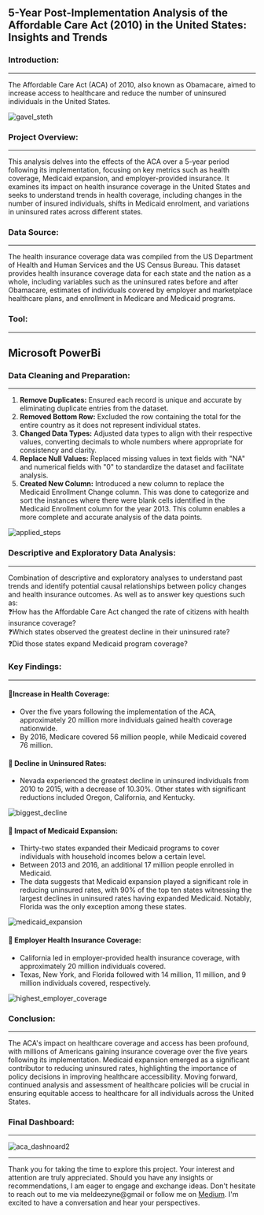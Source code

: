 ## 5-Year Post-Implementation Analysis of the Affordable Care Act (2010) in the United States: Insights and Trends
### Introduction:
---
The Affordable Care Act (ACA) of 2010, also known as Obamacare, aimed to increase access to healthcare and reduce the number of uninsured individuals in the United States. 

![gavel_steth](https://github.com/Melrowze/5-Year-Post-Implementation-Analysis-of-the-Affordable-Care-Act-/assets/44920093/de0baacd-406a-43eb-bc41-e75de6272400)

### Project Overview:
---
This analysis delves into the effects of the ACA over a 5-year period following its implementation, focusing on key metrics such as health coverage, Medicaid expansion, and employer-provided insurance. It examines its impact on health insurance coverage in the United States and seeks to understand trends in health coverage, including changes in the number of insured individuals, shifts in Medicaid enrolment, and variations in uninsured rates across different states.

### Data Source:
---
The health insurance coverage data was compiled from the US Department of Health and Human Services and the US Census Bureau. This dataset provides health insurance coverage data for each state and the nation as a whole, including variables such as the uninsured rates before and after Obamacare, estimates of individuals covered by employer and marketplace healthcare plans, and enrollment in Medicare and Medicaid programs.

### Tool:
---
Microsoft PowerBi
---

### Data Cleaning and Preparation:
---
1. **Remove Duplicates:** Ensured each record is unique and accurate by eliminating duplicate entries from the dataset. 
2. **Removed Bottom Row:** Excluded the row containing the total for the entire country as it does not represent individual states.
3. **Changed Data Types:** Adjusted data types to align with their respective values, converting decimals to whole numbers where appropriate for consistency and clarity.
4. **Replace Null Values:** Replaced missing values in text fields with "NA" and numerical fields with "0" to standardize the dataset and facilitate analysis.
5. **Created New Column:** Introduced a new column to replace the Medicaid Enrollment Change column. This was done to categorize and sort the instances where there were blank cells identified in the Medicaid Enrollment column for the year 2013. This column enables a more complete and accurate analysis of the data points.

![applied_steps](https://github.com/Melrowze/5-Year-Post-Implementation-Analysis-of-the-Affordable-Care-Act-/assets/44920093/e3ef21e5-c1fb-4ec2-be4a-c48899e9b229)

### Descriptive and Exploratory Data Analysis:
---
Combination of descriptive and exploratory analyses to understand past trends and identify potential causal relationships between policy changes and health insurance outcomes. As well as to answer key questions such as:
<br>❓How has the Affordable Care Act changed the rate of citizens with health insurance coverage?
<br>❓Which states observed the greatest decline in their uninsured rate? 
<br>❓Did those states expand Medicaid program coverage?

### Key Findings:
---
#### 🌟Increase in Health Coverage:
- Over the five years following the implementation of the ACA, approximately 20 million more individuals gained health coverage nationwide.
- By 2016, Medicare covered 56 million people, while Medicaid covered 76 million.

#### 🌟 Decline in Uninsured Rates:
- Nevada experienced the greatest decline in uninsured individuals from 2010 to 2015, with a decrease of 10.30%. Other states with significant reductions included Oregon, California, and Kentucky.

![biggest_decline](https://github.com/Melrowze/5-Year-Post-Implementation-Analysis-of-the-Affordable-Care-Act-/assets/44920093/fdc7dad9-bdec-4816-8cf3-7b8bb9a54102)


#### 🌟 Impact of Medicaid Expansion:
- Thirty-two states expanded their Medicaid programs to cover individuals with household incomes below a certain level.
- Between 2013 and 2016, an additional 17 million people enrolled in Medicaid.
- The data suggests that Medicaid expansion played a significant role in reducing uninsured rates, with 90% of the top ten states witnessing the largest declines in uninsured rates having expanded Medicaid. Notably, Florida was the only exception among these states.

![medicaid_expansion](https://github.com/Melrowze/5-Year-Post-Implementation-Analysis-of-the-Affordable-Care-Act-/assets/44920093/f2c39751-68e8-4f7d-82cc-c4b76a4a17ae)


#### 🌟 Employer Health Insurance Coverage:
- California led in employer-provided health insurance coverage, with approximately 20 million individuals covered.
- Texas, New York, and Florida followed with 14 million, 11 million, and 9 million individuals covered, respectively.

![highest_employer_coverage](https://github.com/Melrowze/5-Year-Post-Implementation-Analysis-of-the-Affordable-Care-Act-/assets/44920093/b0d9547c-3bbe-4a95-b6e5-11f8a57daf37)

### Conclusion:
---
The ACA's impact on healthcare coverage and access has been profound, with millions of Americans gaining insurance coverage over the five years following its implementation. Medicaid expansion emerged as a significant contributor to reducing uninsured rates, highlighting the importance of policy decisions in improving healthcare accessibility. Moving forward, continued analysis and assessment of healthcare policies will be crucial in ensuring equitable access to healthcare for all individuals across the United States.

### Final Dashboard:
---
![aca_dashnoard2](https://github.com/Melrowze/5-Year-Post-Implementation-Analysis-of-the-Affordable-Care-Act-/assets/44920093/651965ad-7702-4530-a00e-16b999a13823)

---

Thank you for taking the time to explore this project. Your interest and attention are truly appreciated. Should you have any insights or recommendations, I am eager to engage and exchange ideas. Don't hesitate to reach out to me via meldeezyne@gmail or follow me on [Medium](https://medium.com/@meldeezyne). I'm excited to have a conversation and hear your perspectives.



